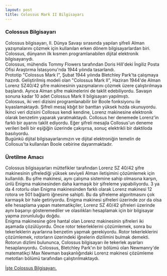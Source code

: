 ```yaml
---
layout: post
title: Colossus Mark II Bilgisayarı
---
```


<p><h3>Colossus Bilgisayarı</h3>
    Colossus bilgisayarı, II. Dünya Savaşı sırasında yapılan şifreli Alman
    yazışmalarını çözmek için kullanılan erken dönem bilgisayarlardan biri.
    Colossus, dünyanın ilk kısmen programlanabilen dijital elektronik
    bilgisayarıydı.<br>
    Colossus, mühendis Tommy Flowers tarafından Doris Hill'deki İngiliz Posta
    Ofisi Araştırma İstasyonu'nda 1944 yılında tasarlandı.<br>
    Prototip "Colossus Mark I", Şubat 1944 yılında Bletchley Park'ta çalışmaya
    hazırdı. Geliştirilmiş modeli olan "Colossus Mark II", Haziran 1944'de Alman
    Lorenz SZ40/42 şifre makinesinin yazışmalarını çözmek üzere çalıştırılmaya
    başlandı. Ayrıca Alman şifre makinelerini de taklit edebiliyordu. Savaşın
    sonuna kadar 10 adet Colossus Mark II bilgisayarı yapılmıştı.<br>
    Colossus, iki veri dizisini programlanabilir bir Boole fonksiyonu ile
    kıyaslamaktaydı. Şifreli mesaj kbğıt bir banttan yüksek hızda okunuyordu.
    İkinci veri dizisini Collosus kendi kendine, Lorenz makinesine elektronik
    olarak benzetim yaparak yaratmaktaydı. Collosus her denemede Lorenz'in
    farklı bir ayarını taklit ediyordu. Eğer şifreli mesajla Collosus'un deneme
    verileri belli bir eşiğiğin üzerinde çakışırsa, sonuç elektrikli bir
    daktiloda basılıyordu.<br>
    Bugünkü dijital bilgisayarlarımızın ve dijital elektroniğin temelin de
    Collosus'ta kullanılan Boole cebirine dayanmaktadır.</p>

<p><h3>Üretilme Amacı</h3>
    Colossus bilgisayarları müttefikler tarafından Lorenz SZ 40/42 şifre
    makinesinin şifrelediği yüksek seviyeli Alman iletişimini çözümlemek için
    kullanıldı. Bu şifre makinesi, aynı çalışma sistemine sahip olmasına karşın,
    ünlü Enigma makinesinden daha karmaşık bir şifreleme yapabiliyordu. 3 ya da
    4 rotorlu olan Enigma makinesinden farklı olarak Lorenz makinesi 12 rotora
    ve 501 bağlantı iğnesine sahipti. Bu da şifreleme algoritmasını çok karmaşık
    bir hale getiriyordu. Enigma makinesi şifreleri üzerinde zor da olsa elle
    hesaplama yapan matematikçiler, Lorenz SZ 40/42 şifreleri üzerinde aynı
    başarıyı gösteremediler ve olasılıkları hesaplamak için bir bilgisayar yapma
    zorunluluğu doğdu.<br>
    Enigma makinesine göre hantal olan Lorenz makinesinin şifreleri iki aşamada
    çözülüyordu. Önce rotor tekerleklerini çözümlemek, sonra bu tekerleklerin
    ayarlarına benzetim yapmak gerekiyordu. Rotor tekerleklerini çözümlemek,
    rotorların üzerindeki iğnelerin dizilimini bulmak demekti. Rotorun dizlimi
    bulununca, Colossus bilgisayarı ile tekerlek ayarları hesaplanıyordu.
    Colossus, Bletchley Park'ın bir bölümü olan Newmanry'de matematikçi Max
    Newman başkanlığındaki Lorenz makinesi çözümleme metotları bölümü tarafından
    çalıştırılmaktaydı.</p>

<a href="http://www.youtube.com/watch?v=O8WXNPn1QKo">İşte Colossus Bilgisayarı. </a>
